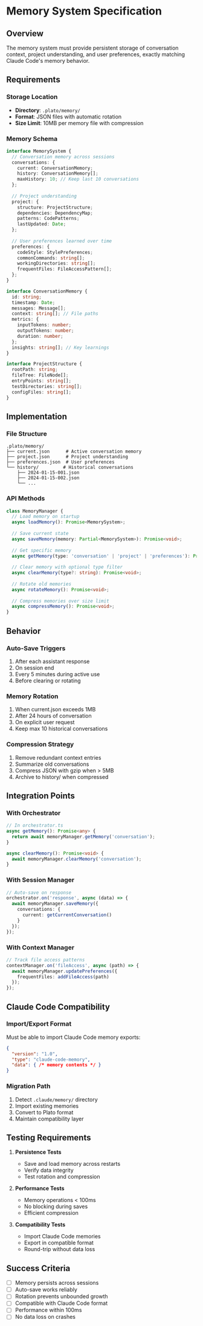# Memory System Specification

## Overview

The memory system must provide persistent storage of conversation context, project understanding, and user preferences, exactly matching Claude Code's memory behavior.

## Requirements

### Storage Location
- **Directory**: `.plato/memory/`
- **Format**: JSON files with automatic rotation
- **Size Limit**: 10MB per memory file with compression

### Memory Schema

```typescript
interface MemorySystem {
  // Conversation memory across sessions
  conversations: {
    current: ConversationMemory;
    history: ConversationMemory[];
    maxHistory: 10; // Keep last 10 conversations
  };
  
  // Project understanding
  project: {
    structure: ProjectStructure;
    dependencies: DependencyMap;
    patterns: CodePatterns;
    lastUpdated: Date;
  };
  
  // User preferences learned over time
  preferences: {
    codeStyle: StylePreferences;
    commonCommands: string[];
    workingDirectories: string[];
    frequentFiles: FileAccessPattern[];
  };
}

interface ConversationMemory {
  id: string;
  timestamp: Date;
  messages: Message[];
  context: string[]; // File paths
  metrics: {
    inputTokens: number;
    outputTokens: number;
    duration: number;
  };
  insights: string[]; // Key learnings
}

interface ProjectStructure {
  rootPath: string;
  fileTree: FileNode[];
  entryPoints: string[];
  testDirectories: string[];
  configFiles: string[];
}
```

## Implementation

### File Structure
```
.plato/memory/
├── current.json      # Active conversation memory
├── project.json      # Project understanding
├── preferences.json  # User preferences
└── history/         # Historical conversations
    ├── 2024-01-15-001.json
    ├── 2024-01-15-002.json
    └── ...
```

### API Methods

```typescript
class MemoryManager {
  // Load memory on startup
  async loadMemory(): Promise<MemorySystem>;
  
  // Save current state
  async saveMemory(memory: Partial<MemorySystem>): Promise<void>;
  
  // Get specific memory
  async getMemory(type: 'conversation' | 'project' | 'preferences'): Promise<any>;
  
  // Clear memory with optional type filter
  async clearMemory(type?: string): Promise<void>;
  
  // Rotate old memories
  async rotateMemory(): Promise<void>;
  
  // Compress memories over size limit
  async compressMemory(): Promise<void>;
}
```

## Behavior

### Auto-Save Triggers
1. After each assistant response
2. On session end
3. Every 5 minutes during active use
4. Before clearing or rotating

### Memory Rotation
1. When current.json exceeds 1MB
2. After 24 hours of conversation
3. On explicit user request
4. Keep max 10 historical conversations

### Compression Strategy
1. Remove redundant context entries
2. Summarize old conversations
3. Compress JSON with gzip when > 5MB
4. Archive to history/ when compressed

## Integration Points

### With Orchestrator
```typescript
// In orchestrator.ts
async getMemory(): Promise<any> {
  return await memoryManager.getMemory('conversation');
}

async clearMemory(): Promise<void> {
  await memoryManager.clearMemory('conversation');
}
```

### With Session Manager
```typescript
// Auto-save on response
orchestrator.on('response', async (data) => {
  await memoryManager.saveMemory({
    conversations: {
      current: getCurrentConversation()
    }
  });
});
```

### With Context Manager
```typescript
// Track file access patterns
contextManager.on('fileAccess', async (path) => {
  await memoryManager.updatePreferences({
    frequentFiles: addFileAccess(path)
  });
});
```

## Claude Code Compatibility

### Import/Export Format
Must be able to import Claude Code memory exports:
```json
{
  "version": "1.0",
  "type": "claude-code-memory",
  "data": { /* memory contents */ }
}
```

### Migration Path
1. Detect `.claude/memory/` directory
2. Import existing memories
3. Convert to Plato format
4. Maintain compatibility layer

## Testing Requirements

1. **Persistence Tests**
   - Save and load memory across restarts
   - Verify data integrity
   - Test rotation and compression

2. **Performance Tests**
   - Memory operations < 100ms
   - No blocking during saves
   - Efficient compression

3. **Compatibility Tests**
   - Import Claude Code memories
   - Export in compatible format
   - Round-trip without data loss

## Success Criteria

- [ ] Memory persists across sessions
- [ ] Auto-save works reliably
- [ ] Rotation prevents unbounded growth
- [ ] Compatible with Claude Code format
- [ ] Performance within 100ms
- [ ] No data loss on crashes
